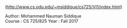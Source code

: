 (http://www.cs.odu.edu/~msiddique/cs725/VI1/index.html)

Author: Mohammed Nauman Siddique  
Course : CS 725/825
Year : Fall 2017